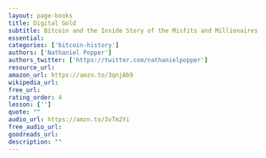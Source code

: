 ```yaml
---
layout: page-books
title: Digital Gold
subtitle: Bitcoin and the Inside Story of the Misfits and Millionaires Trying to Reinvent Money
essential: 
categories: ['bitcoin-history']
authors: ['Nathaniel Popper']
authors_twitter: ['https://twitter.com/nathanielpopper']
resource_url: 
amazon_url: https://amzn.to/3qnjAb9
wikipedia_url: 
free_url: 
rating_order: 4
lesson: ['']
quote: ""
audio_url: https://amzn.to/3vTm2Yi
free_audio_url: 
goodreads_url: 
description: ""
---
```

